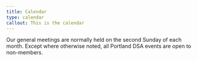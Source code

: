 ```yaml
---
title: Calendar
type: calendar
callout: This is the calendar
---
```

Our general meetings are normally held on the second Sunday of each month. Except where otherwise noted, all Portland DSA events are open to non-members.
